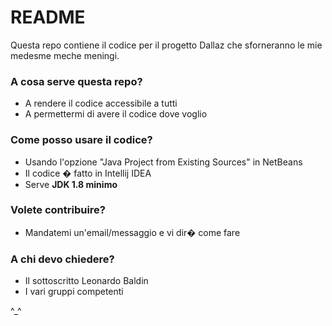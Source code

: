 # README #

Questa repo contiene il codice per il progetto Dallaz che sforneranno le mie medesme meche meningi.

### A cosa serve questa repo? ###

* A rendere il codice accessibile a tutti
* A permettermi di avere il codice dove voglio

### Come posso usare il codice? ###

* Usando l'opzione "Java Project from Existing Sources" in NetBeans
* Il codice � fatto in Intellij IDEA
* Serve **JDK 1.8 minimo**

### Volete contribuire? ###

* Mandatemi un'email/messaggio e vi dir� come fare

### A chi devo chiedere? ###

* Il sottoscritto Leonardo Baldin
* I vari gruppi competenti

^_^